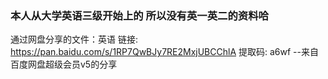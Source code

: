 ### 本人从大学英语三级开始上的 所以没有英一英二的资料哈

通过网盘分享的文件：英语
链接: https://pan.baidu.com/s/1RP7QwBJy7RE2MxjUBCChlA 提取码: a6wf 
--来自百度网盘超级会员v5的分享
